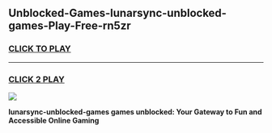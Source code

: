 
## Unblocked-Games-lunarsync-unblocked-games-Play-Free-rn5zr
<h3>
<a href="https://premium76.site?title=lunarsync-unblocked-games&ref=23A">CLICK TO PLAY</a></h3>
<hr>

<h3>
<a href="https://premium76.site?title=lunarsync-unblocked-games&ref=23A">CLICK 2 PLAY</a>
  
</h3>

<a href="https://premium76.site?title=lunarsync-unblocked-games&ref=23A"><img src="https://clearcache.store/games.png"></a>


**lunarsync-unblocked-games games unblocked: Your Gateway to Fun and Accessible Online Gaming**
